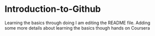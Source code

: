# Introduction-to-Github
Learning the basics through doing
I am editing the README file. Adding some more details about learning the basics though hands on Coursera
